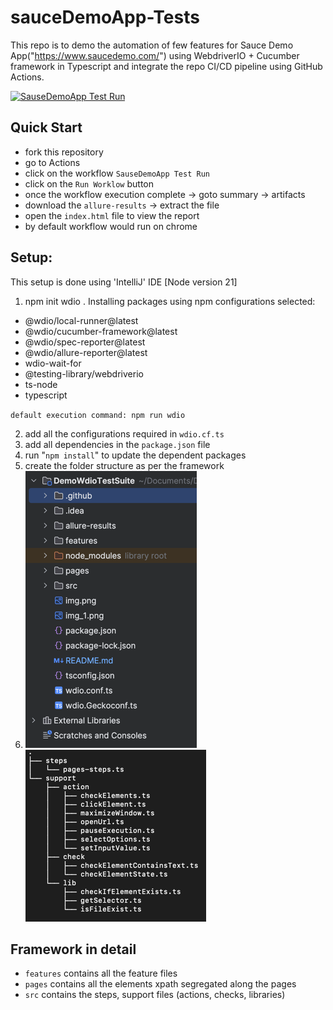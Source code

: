 # sauceDemoApp-Tests

This repo is to demo the automation of few features for Sauce Demo App("https://www.saucedemo.com/")
using WebdriverIO + Cucumber framework in Typescript and integrate the repo CI/CD pipeline using GitHub Actions.

[![SauseDemoApp Test Run](https://github.com/alekyasdet/DemoWdioTestSuite/actions/workflows/regressionTest.yml/badge.svg)](https://github.com/alekyasdet/DemoWdioTestSuite/actions/workflows/regressionTest.yml)

## Quick Start

- fork this repository
- go to Actions
- click on the workflow `SauseDemoApp Test Run`
- click on the `Run Worklow` button
- once the workflow execution complete -> goto summary -> artifacts
- download the `allure-results` -> extract the file
- open the `index.html` file to view the report
- by default workflow would run on chrome

## Setup:

This setup is done using 'IntelliJ' IDE
[Node version 21]

1. npm init wdio .
   Installing packages using npm
   configurations selected:

- @wdio/local-runner@latest
- @wdio/cucumber-framework@latest
- @wdio/spec-reporter@latest
- @wdio/allure-reporter@latest
- wdio-wait-for
- @testing-library/webdriverio
- ts-node
- typescript

`default execution command: npm run wdio`

2. add all the configurations required in `wdio.cf.ts`
3. add all dependencies in the `package.json` file
4. run "`npm install`" to update the dependent packages
5. create the folder structure as per the framework
6. ![img_2.png](img_2.png)![img.png](img.png)

## Framework in detail

- `features` contains all the feature files
- `pages` contains all the elements xpath segregated along the pages
- `src` contains the steps, support files (actions, checks, libraries)